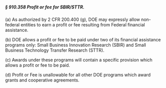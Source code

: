 ##### § 910.358 Profit or fee for SBIR/STTR. #####

(a) As authorized by 2 CFR 200.400 (g), DOE may expressly allow non-federal entities to earn a profit or fee resulting from Federal financial assistance.

(b) DOE allows a profit or fee to be paid under two of its financial assistance programs only: Small Business Innovation Research (SBIR) and Small Business Technology Transfer Research (STTR).

(c) Awards under these programs will contain a specific provision which allows a profit or fee to be paid.

(d) Profit or Fee is unallowable for all other DOE programs which award grants and cooperative agreements.